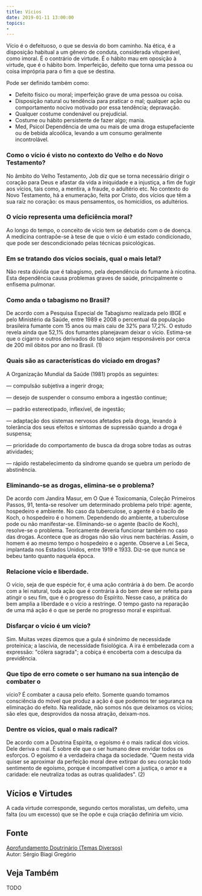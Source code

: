 ```yaml
---
title: Vícios
date: 2019-01-11 13:00:00
topics: 
- 
---
```


Vício é o defeituoso, o que se desvia do bom caminho. Na ética, é a
disposição habitual a um gênero de conduta, considerada vituperável,
como imoral. É o contrário de virtude. É o hábito mau em oposição à
virtude, que é o hábito bom. Imperfeição, defeito que torna uma pessoa
ou coisa imprópria para o fim a que se destina.

Pode ser definido também como:
* Defeito físico ou moral; imperfeição grave de uma pessoa ou coisa.
* Disposição natural ou tendência para praticar o mal; qualquer ação ou comportamento nocivo motivado por essa tendência; depravação.
* Qualquer costume condenável ou prejudicial.
* Costume ou hábito persistente de fazer algo; mania.
* Med, Psicol Dependência de uma ou mais de uma droga estupefaciente ou de bebida alcoólica, levando a um consumo geralmente incontrolável.

### Como o vício é visto no contexto do Velho e do Novo Testamento?
No âmbito do Velho Testamento, Job diz que se torna necessário
dirigir o coração para Deus e afastar da vida a iniquidade e a
injustiça, a fim de fugir aos vícios, tais como, a mentira, a fraude, o
adultério etc. No contexto do Novo Testamento, há a enumeração,
feita por Cristo, dos vícios que têm a sua raiz no coração: os maus
pensamentos, os homicídios, os adultérios.

### O vício representa uma deficiência moral?
Ao longo do tempo, o conceito de vício tem se debatido com o de doença.
A medicina contrapõe-se à tese de que o vício é um estado condicionado,
que pode ser descondicionado pelas técnicas psicológicas.

### Em se tratando dos vícios sociais, qual o mais letal?
Não resta dúvida que é tabagismo, pela dependência do fumante à
nicotina. Esta dependência causa problemas graves de saúde,
principalmente o enfisema pulmonar.

### Como anda o tabagismo no Brasil?
De acordo com a Pesquisa Especial de Tabagismo realizada pelo IBGE e
pelo Ministério da Saúde, entre 1989 e 2008 o percentual da população
brasileira fumante com 15 anos ou mais caiu de 32% para 17,2%. O estudo
revela ainda que 52,1% dos fumantes planejavam deixar o vício. Estima-se
que o cigarro e outros derivados do tabaco sejam responsáveis por cerca
de 200 mil óbitos por ano no Brasil. (1)

### Quais são as características do viciado em drogas?
A Organização Mundial da Saúde (1981) propôs as seguintes:

— compulsão subjetiva a ingerir droga;

— desejo de suspender o consumo embora a ingestão continue;

— padrão estereotipado, inflexível, de ingestão;

— adaptação dos sistemas nervosos afetados pela droga, levando à
tolerância dos seus efeitos e sintomas de supressão quando a droga é
suspensa;

— prioridade do comportamento de busca da droga sobre todas as outras
atividades;

— rápido restabelecimento da síndrome quando se quebra um período de
abstinência.

### Eliminando-se as drogas, elimina-se o problema?
De acordo com Jandira Masur, em O Que é Toxicomania, Coleção Primeiros
Passos, 91, tenta-se resolver um determinado problema pelo tripé:
agente, hospedeiro e ambiente. No caso da tuberculose, o agente é
o bacilo de Koch, o hospedeiro é o homem. Dependendo do ambiente, a
tuberculose pode ou não manifestar-se. Eliminando-se o agente (bacilo
de Koch), resolve-se o problema. Teoricamente deveria funcionar também
no caso das drogas. Acontece que as drogas não são vírus nem bactérias.
Assim, o homem é ao mesmo tempo o hospedeiro e o agente. Observe a
Lei Seca, implantada nos Estados Unidos, entre 1919 e 1933. Diz-se que
nunca se bebeu tanto quanto naquela época.

### Relacione vício e liberdade.

O vício, seja de que espécie for, é uma ação contrária à do bem. De
acordo com a lei natural, toda ação que é contrária à do bem deve ser
refeita para atingir o seu fim, que é o progresso do Espírito. Nesse
caso, a prática do bem amplia a liberdade e o vício a restringe. O tempo
gasto na reparação de uma má ação é o que se perde no progresso moral e
espiritual.

### Disfarçar o vício é um vício?
Sim. Muitas vezes dizemos que a gula é sinônimo de necessidade
proteínica; a lascívia, de necessidade fisiológica. A ira é
embelezada com a expressão: "cólera sagrada"; a cobiça é encoberta com
a desculpa da previdência.

### Que tipo de erro comete o ser humano na sua intenção de combater o
vício?
É combater a causa pelo efeito. Somente quando tomamos consciência do
móvel que produz a ação é que podemos ter segurança na eliminação do
efeito. Na realidade, não somos nós que deixamos os vícios; são eles
que, desprovidos da nossa atração, deixam-nos.

### Dentre os vícios, qual o mais radical?
De acordo com a Doutrina Espírita, o egoísmo é o mais radical dos
vícios. Dele deriva o mal. É sobre ele que o ser humano deve envidar
todos os esforços. O egoísmo é a verdadeira chaga da sociedade. "Quem
nesta vida quiser se aproximar da perfeição moral deve extirpar do seu
coração todo sentimento de egoísmo, porque é incompatível com a justiça,
o amor e a caridade: ele neutraliza todas as outras qualidades". (2)

## Vícios e Virtudes
A cada virtude corresponde, segundo certos moralistas, um defeito, uma falta (ou
um excesso) que se lhe opõe e cuja criação definiria um vício.

## Fonte
[Aprofundamento Doutrinário (Temas Diversos)](https://sites.google.com/view/aprofundamentodoutrinario/vícios)  
Autor: Sérgio Biagi Gregório

## Veja Também
TODO


